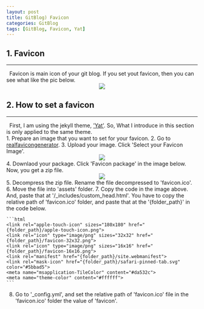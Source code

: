 ```yaml
---
layout: post
title: GitBlog) Favicon
categories: GitBlog
tags: [GitBlog, Favicon, Yat]
---
```

## 1. Favicon
<hr>
&nbsp;&nbsp;Favicon is main icon of your git blog. If you set yout favicon, then you can see what like the pic below.
<center><img src = "https://user-images.githubusercontent.com/80208196/212710205-54fcbd64-31d8-4544-8a06-eb1eada21691.png"></center>

## 2. How to set a favicon
<hr>
&nbsp;&nbsp;First, I am using the jekyll theme, <a href = "https://github.com/jeffreytse/jekyll-theme-yat">'Yat'</a>. So, What I introduce in this section is only applied to the same theme.<br/>
1. Prepare an image that you want to set for your favicon.
2. Go to <a href = "https://realfavicongenerator.net/">realfavicongenerator</a>.
3. Upload your image. Click 'Select your Favicon Image'. <center><img src = "https://user-images.githubusercontent.com/80208196/212711525-96ff5f49-c1eb-4d9e-a28e-ee58c6e84388.png"></center>
4. Downlaod your package. Click 'Favicon package' in the image below. Now, you get a zip file.<center><img src = "https://user-images.githubusercontent.com/80208196/212730911-06746699-2558-4218-a3e0-226f1c82145e.png"></center>
5. Decompress the zip file. Rename the file decompressed to 'favicon.ico'.
6. Move the file into 'assets' folder.
7. Copy the code in the image above. And, paste that at '/_includes/custom_head.html'. You have to copy the relative path of 'favicon.ico' folder, and paste that at the '{folder_path}' in the code below.

    ```html
    <link rel="apple-touch-icon" sizes="180x180" href="{folder_path}/apple-touch-icon.png">
    <link rel="icon" type="image/png" sizes="32x32" href="{folder_path}/favicon-32x32.png">
    <link rel="icon" type="image/png" sizes="16x16" href="{folder_path}/favicon-16x16.png">
    <link rel="manifest" href="{folder_path}/site.webmanifest">
    <link rel="mask-icon" href="{folder_path}/safari-pinned-tab.svg" color="#5bbad5">
    <meta name="msapplication-TileColor" content="#da532c">
    <meta name="theme-color" content="#ffffff">
    ```
8. Go to '_config.yml', and set the relative path of 'favicon.ico' file in the 'favicon.ico' folder the value of 'favicon'.